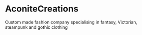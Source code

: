 # AconiteCreations
Custom made fashion company specialising in fantasy, Victorian, steampunk and gothic clothing
